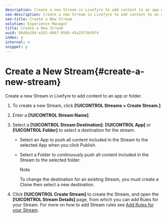 ```yaml
---
description: Create a new Stream in Livefyre to add content to an app or folder.
seo-description: Create a new Stream in Livefyre to add content to an app or folder.
seo-title: Create a New Stream
solution: Experience Manager
title: Create a New Stream
uuid: 88d9a294-e265-4667-95d9-d5a25f3bf6f4
index: y
internal: n
snippet: y
---
```


# Create a New Stream{#create-a-new-stream}

Create a new Stream in Livefyre to add content to an app or folder.

1. To create a new Stream, click **[!UICONTROL Streams > Create Stream.]**
1. Enter a **[!UICONTROL Stream Name]**.
1. Select a **[!UICONTROL Stream Destination]**: **[!UICONTROL App]** or **[!UICONTROL Folder]** to select a destination for the stream.

    * Select an App to push all content included in the Stream to the selected App when you click Publish.
    * Select a Folder to continuously push all content included in the Stream to the selected folder.

       >[!NOTE]
       >
       >To change the destination for an existing Stream, you must create a Clone then select a new destination.

1. Click **[!UICONTROL Create Stream]** to create the Stream, and open the **[!UICONTROL Stream Details]** page, from which you can add Rules for your Stream. For more on how to add Stream rules see [Add Rules for your Stream](t-add-rules-for-your-stream.md#t_add_rules_for_your_stream).
